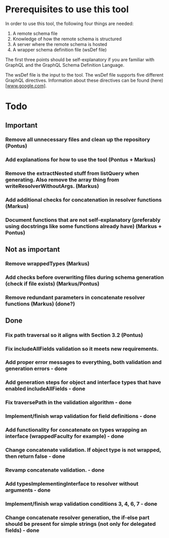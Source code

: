 # Prerequisites to use this tool

In order to use this tool, the following four things are needed: 

1. A remote schema file
2. Knowledge of how the remote schema is structured
3. A server where the remote schema is hosted
4. A wrapper schema definition file (wsDef file)

The first three points should be self-explanatory if you are familiar with GraphQL and the GraphQL Schema Definition Language. 

The wsDef file is the input to the tool. The wsDef file supports five different GraphQL directives. Information about these directives can be found (here)[www.google.com].

# Todo

## Important

### Remove all unnecessary files and clean up the repository (Pontus)

### Add explanations for how to use the tool (Pontus + Markus)

### Remove the extractNested stuff from listQuery when generating. Also remove the array thing from writeResolverWithoutArgs. (Markus)

### Add additional checks for concatenation in resolver functions (Markus)

### Document functions that are not self-explanatory (preferably using docstrings like some functions already have) (Markus + Pontus)

## Not as important

### Remove wrappedTypes (Markus)

### Add checks before overwriting files during schema generation (check if file exists) (Markus/Pontus)

### Remove redundant parameters in concatenate resolver functions (Markus) (done?)

## Done

### Fix path traversal so it aligns with Section 3.2 (Pontus)

### Fix includeAllFields validation so it meets new requirements. 

### Add proper error messages to everything, both validation and generation errors - done

### Add generation steps for object and interface types that have enabled includeAllFields - done

### Fix traversePath in the validation algorithm - done

### Implement/finish wrap validation for field definitions - done

### Add functionality for concatenate on types wrapping an interface (wrappedFaculty for example) - done

### Change concatenate validation. If object type is not wrapped, then return false - done

### Revamp concatenate validation. - done

### Add typesImplementingInterface to resolver without arguments - done

### Implement/finish wrap validation conditions 3, 4, 6, 7 - done

### Change concatenate resolver generation, the if-else part should be present for simple strings (not only for delegated fields) - done


